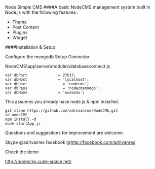 Node Simple CMS
####A basic NodeCMS management system built in Node.js with the following features :

* Theme
* Post Content
* Plugins
* Widget

####Installation & Setup

Configure the mongodb Setup Connector

NodeCMS\app\server\modules\databaseconnect.js

```
var dbPort              = 27017;
var dbHost              = 'localhost';
var dbUser  	          = 'nodecms';
var dbPass		          = 'nodecmsmongo';
var dbName              = 'nodecms';

```

This assumes you already have node.js & npm installed.
```
git clone https://github.com/adrivanrex/NodeCMS.git
cd nodeCMS
npm install -d
node startApp.js
```


Questions and suggestions for improvement are welcome.

Skype  @adrivanrex
facebook @http://facebook.com/adrivanrex

Check the demo 

http://nodecms.cube-space.net/





